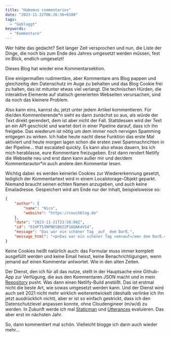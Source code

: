 ```yaml
---
title: "Habemus commentarios"
date: "2023-11-22T06:26:36+0100"
tags:
  - "Gebloggt"
keywords:
  - "Kommentare"
---
```


Wer hätte das gedacht? Seit langer Zeit versprochen und nun, die Liste der Dinge, die noch bis zum Ende des Jahres umgesetzt werden müssen, fest im Blick, endlich umgesetzt! 

Dieses Blog hat wieder eine Kommentarsektion.

Eine einigermaßen rudimentäre, aber Kommentare ans Blog pappen und gleichzeitig den Datenschutz im Auge zu behalten und das Blog Cookie frei zu halten, das ist mitunter etwas viel verlangt. Die technischen Hürden, die interaktive Elemente auf statisch generierten Webseiten verursachen, sind da noch das kleinere Problem.

Also kann eins, kannst du, jetzt unter jedem Artikel kommentieren. Für die/den Kommentierende\*n sieht es dann zunächst so aus, als würde der Text direkt gerendert, dem ist aber nicht der Fall. Stattdessen wird der Text an ein API geschickt und wartet dort in einer Pipeline darauf, dass ich ihn freigebe. Das wiederum ist nötig um dem immer noch nervigen Spamming entgegen zu wirken. Ich habe heute nacht diese Funktion das erste Mal aktiviert und heute morgen lagen schon die ersten zwei Spamnachrichten in der Pipeline… that escalated quickly. Es kann also etwas dauern, bis ich mich herablasse, eure Kommentare freizugeben. Erst dann rendert Netlify die Webseite neu und erst dann kann außer mir und der/dem Kommentarautor\*in auch andere den Kommentar lesen.

Wichtig dabei: es werden keinerlei Cookies zur Wiedererkennung gesetzt, lediglich der Kommentartext wird in einem Localstorage-Objekt geparkt. Niemand braucht seinen echten Namen anzugeben, und auch keine Emailadresse. Gespeichert wird am Ende nur der Inhalt, beispielsweise so:

```json
{
	"author": {
		"name": "Nico",
		"website": "https://couchblog.de"
	},
	"date": "2023-11-21T23:58:06Z",
	"id": "01HFT53NPNDSB0Z2P16QAK4VS4",
	"message": "Das war ein schöner Tag _auf_ dem Darß.",
	"message_html": "<p>Das war ein schöner Tag <em>auf</em> dem Darß.</p>"
}
```

Keine Cookies heißt natürlich auch: das Formular muss immer komplett ausgefüllt werden und keine Email heisst, keine Benachrichtigungen, wenn jemand auf einen Kommentar antwortet. Wie in den alten Zeiten.

Der Dienst, den ich für all das nutze, stellt in der Hauptsache eine Github-App zur Verfügung, die aus den Kommentaren JSON macht und in mein [Repository](https://github.com/codecandies/couchblog) pusht. Was dann einen Netlify-Build anstößt. Das ist erstmal nicht die beste Art, wie sowas umgesetzt werden kann. Und der Dienst wird auch seit 2021 nicht mehr wirklich weiterentwickelt (deshalb verlinke ich ihn jetzt ausdrücklich nicht), aber er ist so einfach gestrickt, dass ich den Datenschutzlevel anpassen konnte, ohne Cloudengineer (m/w/d) zu werden. In Zukunft werde ich mal [Staticman](https://staticman.net/) und [Utterances](https://utteranc.es/) evaluieren. Das aber erst im nächsten Jahr.

So, dann kommentiert mal schön. Vielleicht blogge ich dann auch wieder mehr…